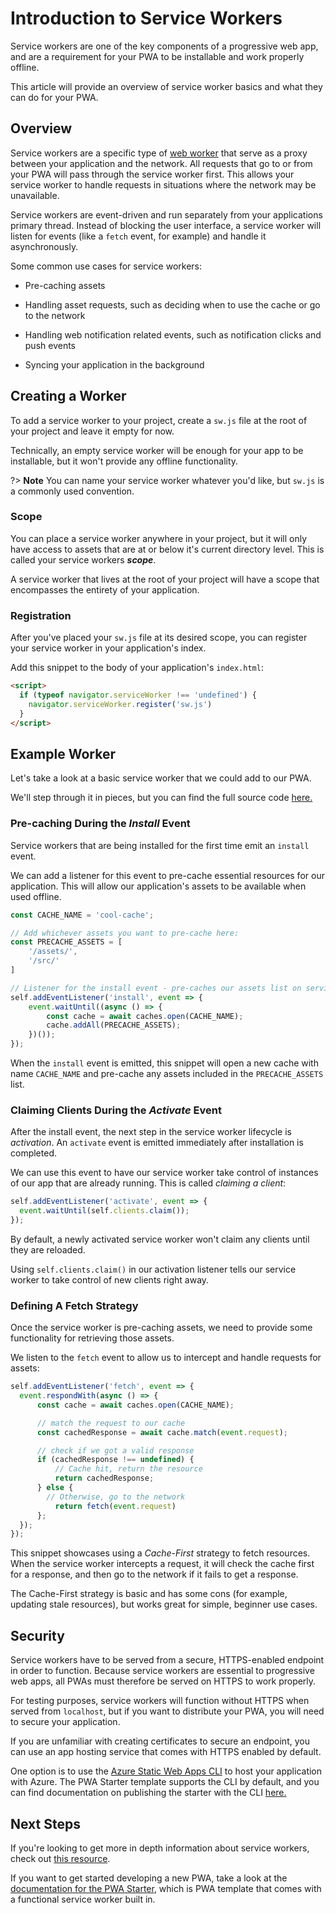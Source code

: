 # Introduction to Service Workers

Service workers are one of the key components of a progressive web app, and are a requirement for your PWA to be installable and work properly offline.

This article will provide an overview of service worker basics and what they can do for your PWA.

## Overview

Service workers are a specific type of [web worker](https://developer.mozilla.org/en-US/docs/Web/API/Web_Workers_API/Using_web_workers) that serve as a proxy between your application and the network. All requests that go to or from your PWA will pass through the service worker first. 
This allows your service worker to handle requests in situations where the network may be unavailable.

Service workers are event-driven and run separately from your applications primary thread. Instead of blocking the user interface, a service worker will listen for events (like a `fetch` event, for example) and handle it asynchronously.

Some common use cases for service workers:

* Pre-caching assets

* Handling asset requests, such as deciding when to use the cache or go to the network

* Handling web notification related events, such as notification clicks and push events

* Syncing your application in the background

## Creating a Worker

To add a service worker to your project, create a `sw.js` file at the root of your project and leave it empty for now.

Technically, an empty service worker will be enough for your app to be installable, but it won't provide any offline functionality.

?> **Note** You can name your service worker whatever you'd like, but `sw.js` is a commonly used convention.

### Scope
You can place a service worker anywhere in your project, but it will only have access to assets that are at or below it's current directory level. This is called your service workers ***scope***.

A service worker that lives at the root of your project will have a scope that encompasses the entirety of your application.

### Registration

After you've placed your `sw.js` file at its desired scope, you can register your service worker in your application's index.

Add this snippet to the body of your application's `index.html`:

```html
<script>
  if (typeof navigator.serviceWorker !== 'undefined') {
    navigator.serviceWorker.register('sw.js')
  }
</script>
```

## Example Worker

Let's take a look at a basic service worker that we could add to our PWA.

We'll step through it in pieces, but you can find the full source code [here.](https://github.com/pwa-builder/PWABuilder/tree/main/docs/assets/code-examples/example-sw.js)

### Pre-caching During the *Install* Event

Service workers that are being installed for the first time emit an `install` event.

We can add a listener for this event to pre-cache essential resources for our application. This will allow our application's assets to be available when used offline.

```js
const CACHE_NAME = 'cool-cache';

// Add whichever assets you want to pre-cache here:
const PRECACHE_ASSETS = [
    '/assets/',
    '/src/'
]

// Listener for the install event - pre-caches our assets list on service worker install.
self.addEventListener('install', event => {
    event.waitUntil((async () => {
        const cache = await caches.open(CACHE_NAME);
        cache.addAll(PRECACHE_ASSETS);
    })());
});
```

When the `install` event is emitted, this snippet will open a new cache with name `CACHE_NAME` and pre-cache any assets included in the `PRECACHE_ASSETS` list.

### Claiming Clients During the *Activate* Event

After the install event, the next step in the service worker lifecycle is *activation*. An `activate` event is emitted immediately after installation is completed.

We can use this event to have our service worker take control of instances of our app that are already running. This is called *claiming a client*:

```js
self.addEventListener('activate', event => {
  event.waitUntil(self.clients.claim());
});
```

By default, a newly activated service worker won't claim any clients until they are reloaded.

Using `self.clients.claim()` in our activation listener tells our service worker to take control of new clients right away.

### Defining A Fetch Strategy
Once the service worker is pre-caching assets, we need to provide some functionality for retrieving those assets.

We listen to the `fetch` event to allow us to intercept and handle requests for assets:

```js
self.addEventListener('fetch', event => {
  event.respondWith(async () => {
      const cache = await caches.open(CACHE_NAME);

      // match the request to our cache
      const cachedResponse = await cache.match(event.request);

      // check if we got a valid response
      if (cachedResponse !== undefined) {
          // Cache hit, return the resource
          return cachedResponse;
      } else {
        // Otherwise, go to the network
          return fetch(event.request)
      };
  });
});
```

This snippet showcases using a *Cache-First* strategy to fetch resources. When the service worker intercepts a request, it will check the cache first for a response, and then go to the network if it fails to get a response.

The Cache-First strategy is basic and has some cons (for example, updating stale resources), but works great for simple, beginner use cases.

## Security

Service workers have to be served from a secure, HTTPS-enabled endpoint in order to function. Because service workers are essential to progressive web apps, all PWAs must therefore be served on HTTPS to work properly.

For testing purposes, service workers will function without HTTPS when served from `localhost`, but if you want to distribute your PWA, you will need to secure your application.

If you are unfamiliar with creating certificates to secure an endpoint, you can use an app hosting service that comes with HTTPS enabled by default. 

One option is to use the [Azure Static Web Apps CLI](https://azure.github.io/static-web-apps-cli/) to host your application with Azure. The PWA Starter template supports the CLI by default, and you can find documentation on publishing the starter with the CLI [here.](/starter/publish?id=azure-static-web-apps)


## Next Steps

If you're looking to get more in depth information about service workers, check out [this resource](https://developer.mozilla.org/en-US/docs/Web/API/Service_Worker_API).

If you want to get started developing a new PWA, take a look at the [documentation for the PWA Starter](/starter/quick-start), which is PWA template that comes with a functional service worker built in.